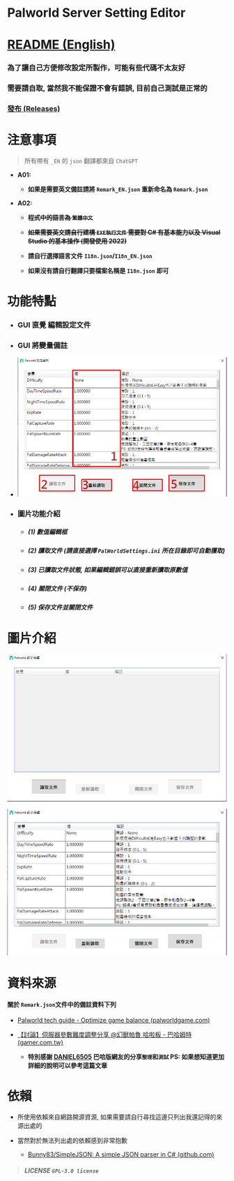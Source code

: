 # Palworld Server Setting Editor

# [README (English)](./README_EN.md)

### 為了讓自己方便修改設定所製作，可能有些代碼不太友好

### 需要請自取, 當然我不能保證不會有錯誤, 目前自己測試是正常的

### [發布 (Releases)](https://github.com/murayuki/PalWorld-SettingTools/releases)

# 注意事項

> 所有帶有 `_EN` 的 `json`  翻譯都來自 `ChatGPT`

- **A01:**
  
  - **如果是需要英文備註請將 `Remark_EN.json` 重新命名為 `Remark.json`**

- **A02:**
  
  - ~~**程式中的語言為 `繁體中文`**~~
  
  - ~~**如果需要英文請自行建構 `EXE執行文件` 需要對 C# 有基本能力以及 Visual Studio 的基本操作 (開發使用 2022)**~~
  
  - **請自行選擇語言文件 `I18n.json`/`I18n_EN.json`**
  
  - **如果沒有請自行翻譯只要檔案名稱是 `I18n.json` 即可**

# 功能特點

* ### **GUI 直覺 編輯設定文件**

* ### **GUI 將變量備註**

* ![img03](./Images/img03.png)

* ### 圖片功能介紹
  
  - ##### **(1) 數值編輯框**
  
  - ##### **(2) 讀取文件 (請直接選擇 `PalWorldSettings.ini` 所在目錄即可自動獲取)**
  
  - ##### **(3) 已讀取文件狀態, 如果編輯錯誤可以直接重新讀取原數值**
  
  - ##### **(4) 關閉文件 (不保存)**
  
  - ##### **(5) 保存文件並關閉文件**

# 圖片介紹

![img01](./Images/img01.png)

![img02](./Images/img02.png)

# 資料來源

#### **關於 `Remark.json`文件中的備註資料下列**

- [Palworld tech guide - Optimize game balance (palworldgame.com)](https://tech.palworldgame.com/optimize-game-balance)

- [【討論】伺服器參數難度調整分享 @幻獸帕魯 哈啦板 - 巴哈姆特 (gamer.com.tw)](https://forum.gamer.com.tw/C.php?bsn=71458&snA=227)
  
  - **特別感謝 [DANIEL6505](https://home.gamer.com.tw/daniel6505) 巴哈版網友的分享`整理`和`測試`
    PS: 如果想知道更加詳細的說明可以參考這篇文章**

# 依賴

- 所使用依賴來自網路開源資源, 如果需要請自行尋找這邊只列出我還記得的來源出處的

- 當然對於無法列出處的依賴感到非常抱歉
  
  - [Bunny83/SimpleJSON: A simple JSON parser in C# (github.com)](https://github.com/Bunny83/SimpleJSON)

> ##### LICENSE `GPL-3.0 license`
